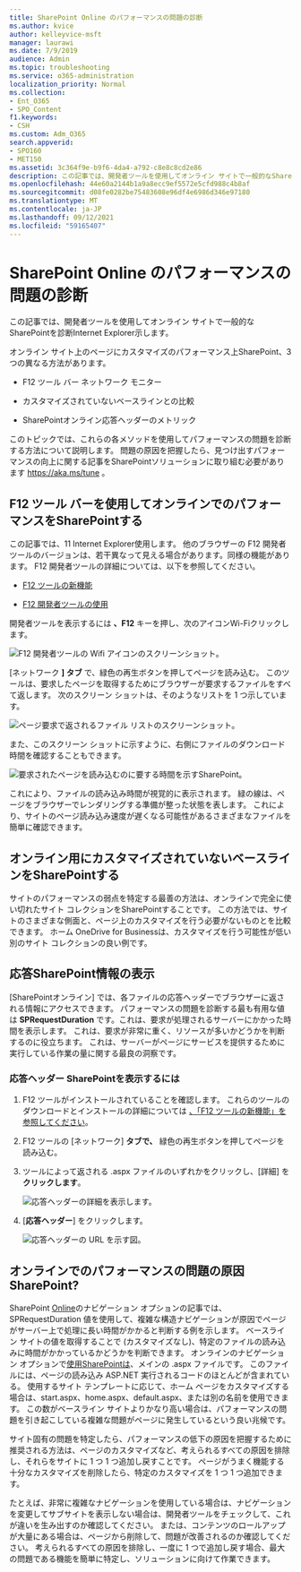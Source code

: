 ```yaml
---
title: SharePoint Online のパフォーマンスの問題の診断
ms.author: kvice
author: kelleyvice-msft
manager: laurawi
ms.date: 7/9/2019
audience: Admin
ms.topic: troubleshooting
ms.service: o365-administration
localization_priority: Normal
ms.collection:
- Ent_O365
- SPO_Content
f1.keywords:
- CSH
ms.custom: Adm_O365
search.appverid:
- SPO160
- MET150
ms.assetid: 3c364f9e-b9f6-4da4-a792-c8e8c8cd2e86
description: この記事では、開発者ツールを使用してオンライン サイトで一般的なSharePointを診断Internet Explorer示します。
ms.openlocfilehash: 44e60a2144b1a9a8ecc9ef5572e5cfd988c4b8af
ms.sourcegitcommit: d08fe0282be75483608e96df4e6986d346e97180
ms.translationtype: MT
ms.contentlocale: ja-JP
ms.lasthandoff: 09/12/2021
ms.locfileid: "59165407"
---
```

# <a name="diagnosing-performance-issues-with-sharepoint-online"></a>SharePoint Online のパフォーマンスの問題の診断

この記事では、開発者ツールを使用してオンライン サイトで一般的なSharePointを診断Internet Explorer示します。
  
オンライン サイト上のページにカスタマイズのパフォーマンス上SharePoint、3 つの異なる方法があります。
  
- F12 ツール バー ネットワーク モニター

- カスタマイズされていないベースラインとの比較

- SharePointオンライン応答ヘッダーのメトリック

このトピックでは、これらの各メソッドを使用してパフォーマンスの問題を診断する方法について説明します。 問題の原因を把握したら、見つけ出すパフォーマンスの向上に関する記事をSharePointソリューションに取り組む必要があります https://aka.ms/tune 。
  
## <a name="using-the-f12-tool-bar-to-diagnose-performance-in-sharepoint-online"></a>F12 ツール バーを使用してオンラインでのパフォーマンスをSharePointする
<a name="F12ToolInfo"> </a>

この記事では、11 Internet Explorer使用します。 他のブラウザーの F12 開発者ツールのバージョンは、若干異なって見える場合があります。同様の機能があります。 F12 開発者ツールの詳細については、以下を参照してください。
  
- [F12 ツールの新機能](/previous-versions/windows/internet-explorer/ie-developer/dev-guides/bg182632(v=vs.85))

- [F12 開発者ツールの使用](/previous-versions/windows/internet-explorer/ie-developer/samples/bg182326(v=vs.85))

開発者ツールを表示するには **、F12** キーを押し、次のアイコンWi-Fiクリックします。
  
![F12 開発者ツールの Wifi アイコンのスクリーンショット。](../media/27acacbb-5688-459a-aa2f-5c8c5f17b76e.png)
  
[ネットワーク **] タブ** で、緑色の再生ボタンを押してページを読み込む。 このツールは、要求したページを取得するためにブラウザーが要求するファイルをすべて返します。 次のスクリーン ショットは、そのようなリストを 1 つ示しています。
  
![ページ要求で返されるファイル リストのスクリーンショット。](../media/247a9422-76da-4b0c-bed3-ce77b05e4560.png)
  
また、このスクリーン ショットに示すように、右側にファイルのダウンロード時間を確認することもできます。
  
![要求されたページを読み込むのに要する時間を示すSharePoint。](../media/d71ad1fa-9018-4fae-82eb-c1838e7db0ff.png)
  
これにより、ファイルの読み込み時間が視覚的に表示されます。 緑の線は、ページをブラウザーでレンダリングする準備が整った状態を表します。 これにより、サイトのページ読み込み速度が遅くなる可能性があるさまざまなファイルを簡単に確認できます。
  
## <a name="setting-up-a-non-customized-baseline-for-sharepoint-online"></a>オンライン用にカスタマイズされていないベースラインをSharePointする
<a name="F12ToolInfo"> </a>

サイトのパフォーマンスの弱点を特定する最善の方法は、オンラインで完全に使い切れたサイト コレクションをSharePointすることです。 この方法では、サイトのさまざまな側面と、ページ上のカスタマイズを行う必要がないものとを比較できます。 ホーム OneDrive for Businessは、カスタマイズを行う可能性が低い別のサイト コレクションの良い例です。
  
## <a name="viewing-sharepoint-response-header-information"></a>応答SharePoint情報の表示
<a name="F12ToolInfo"> </a>

[SharePointオンライン] では、各ファイルの応答ヘッダーでブラウザーに返される情報にアクセスできます。 パフォーマンスの問題を診断する最も有用な値は **SPRequestDuration** です。これは、要求が処理されるサーバーにかかった時間を表示します。 これは、要求が非常に重く、リソースが多いかどうかを判断するのに役立ちます。 これは、サーバーがページにサービスを提供するために実行している作業の量に関する最良の洞察です。

### <a name="to-view-sharepoint-response-header-information"></a>応答ヘッダー SharePointを表示するには
  
1. F12 ツールがインストールされていることを確認します。 これらのツールのダウンロードとインストールの詳細については [、「F12 ツールの新機能」を参照してください](/previous-versions/windows/internet-explorer/ie-developer/dev-guides/bg182632(v=vs.85))。

2. F12 ツールの [ネットワーク] **タブで、** 緑色の再生ボタンを押してページを読み込む。

3. ツールによって返される .aspx ファイルのいずれかをクリックし、[詳細] を **クリックします**。

    ![応答ヘッダーの詳細を表示します。](../media/1f8a044a-caf8-4613-be2b-7e064141ac8a.png)
  
4. [**応答ヘッダー**] をクリックします。

    ![応答ヘッダーの URL を示す図。](../media/efc7076e-447e-447e-882a-ae3aa721e2c3.png)
  
## <a name="whats-causing-performance-issues-in-sharepoint-online"></a>オンラインでのパフォーマンスの問題の原因SharePoint?
<a name="F12ToolInfo"> </a>

SharePoint [Online](navigation-options-for-sharepoint-online.md)のナビゲーション オプションの記事では、SPRequestDuration 値を使用して、複雑な構造ナビゲーションが原因でページがサーバー上で処理に長い時間がかかると判断する例を示します。 ベースライン サイトの値を取得することで (カスタマイズなし)、特定のファイルの読み込みに時間がかかっているかどうかを判断できます。 オンラインのナビゲーション オプションで[使用SharePointは](navigation-options-for-sharepoint-online.md)、メインの .aspx ファイルです。 このファイルには、ページの読み込み ASP.NET 実行されるコードのほとんどが含まれている。 使用するサイト テンプレートに応じて、ホーム ページをカスタマイズする場合は、start.aspx、home.aspx、default.aspx、または別の名前を使用できます。 この数がベースライン サイトよりかなり高い場合は、パフォーマンスの問題を引き起こしている複雑な問題がページに発生しているという良い兆候です。
  
サイト固有の問題を特定したら、パフォーマンスの低下の原因を把握するために推奨される方法は、ページのカスタマイズなど、考えられるすべての原因を排除し、それらをサイトに 1 つ 1 つ追加し戻すことです。 ページがうまく機能する十分なカスタマイズを削除したら、特定のカスタマイズを 1 つ 1 つ追加できます。
  
たとえば、非常に複雑なナビゲーションを使用している場合は、ナビゲーションを変更してサブサイトを表示しない場合は、開発者ツールをチェックして、これが違いを生み出すのか確認してください。 または、コンテンツのロールアップが大量にある場合は、ページから削除して、問題が改善されるのか確認してください。 考えられるすべての原因を排除し、一度に 1 つで追加し戻す場合、最大の問題である機能を簡単に特定し、ソリューションに向けて作業できます。